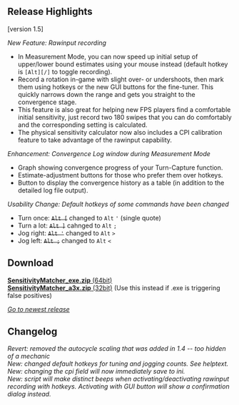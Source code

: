 ## Release Highlights

[version 1.5]

_New Feature: Rawinput recording_

* In Measurement Mode, you can now speed up initial setup of upper/lower bound estimates using your mouse instead (default hotkey is `[Alt][/]` to toggle recording).
* Record a rotation in-game with slight over- or undershoots, then mark them using hotkeys or the new GUI buttons for the fine-tuner. This quickly narrows down the range and gets you straight to the convergence stage.
* This feature is also great for helping new FPS players find a comfortable initial sensitivity, just record two 180 swipes that you can do comfortably and the corresponding setting is calculated.
* The physical sensitivity calculator now also includes a CPI calibration feature to take advantage of the rawinput capability.

_Enhancement: Convergence Log window during Measurement Mode_

* Graph showing convergence progress of your Turn-Capture function.
* Estimate-adjustment buttons for those who prefer them over hotkeys.
* Button to display the convergence history as a table (in addition to the detailed log file output).

_Usability Change: Default hotkeys of some commands have been changed_
* Turn once: ~~`Alt [`~~ changed to `Alt` `'` (single quote)
* Turn a lot: ~~`Alt ]`~~ cahnged to `Alt` `;`
* Jog right: ~~`Alt '`~~ changed to `Alt` `>`
* Jog left: ~~`Alt ;`~~ changed to `Alt` `<`

## Download

[**SensitivityMatcher_exe.zip** (64bit)](https://github.com/KovaaK/SensitivityMatcher/releases/download/1.5/SensitivityMatcher_exe.zip) \
[**SensitivityMatcher_a3x.zip** (32bit)](https://github.com/KovaaK/SensitivityMatcher/releases/download/1.5/SensitivityMatcher_a3x.zip) (Use this instead if .exe is triggering false positives)

[_Go to newest release_](https://github.com/KovaaK/SensitivityMatcher/releases/latest)

## Changelog
_Revert: removed the autocycle scaling that was added in 1.4 -- too hidden of a mechanic_ \
_New: changed default hotkeys for tuning and jogging counts. See helptext._ \
_New: changing the cpi field will now immediately save to ini._ \
_New: script will make distinct beeps when activating/deactivating rawinput recording with hotkeys. Activating with GUI button will show a confirmation dialog instead._ 
